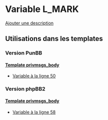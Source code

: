 # Variable L_MARK
[Ajouter une description](https://fa-tvars.appspot.com/var/L_MARK)

## Utilisations dans les templates

### Version PunBB

#### [Template privmsgs_body](punbb/privmsgs_body.md)
* [Variable &agrave; la ligne 50](../punbb/privmsgs_body.tpl#L50)

### Version phpBB2

#### [Template privmsgs_body](subsilver/privmsgs_body.md)
* [Variable &agrave; la ligne 58](../subsilver/privmsgs_body.tpl#L58)